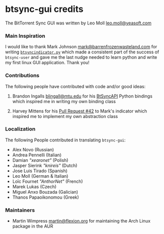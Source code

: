 btsync-gui credits
==================

The BitTorrent Sync GUI was written by Leo Moll <leo.moll@yeasoft.com>

### Main Inspiration ###

I would like to thank Mark Johnson <mark@barrenfrozenwasteland.com> for writing
[`btsyncindicator.py`][1] which made a consistent part of the success of
`btsync-user` and gave me the last nudge needed to learn python and write my
first linux GUI application. Thank you!

### Contributions ###

The following people have contributed with code and/or good ideas:

1. Brandon Ingalls <blingall@mtu.edu> for his [BtSyncAPI][2] Python bindings
which inspired me in writing my own binding class

2. Harvey Mittens for his [Pull Request #42][3] to Mark's indicator which
inspired me to implement my own abstraction class


[1]: https://github.com/marxjohnson/btsyncindicator
[2]: https://github.com/BrandonIngalls/BTSyncAPI
[3]: https://github.com/marxjohnson/btsyncindicator/pull/42

### Localization ###

The following People contributed in translating `btsync-gui`:

* Alex Novo (Russian)
* Andrea Pennelli (Italian)
* Damian _"xearonet"_ (Polish)
* Jasper Sierink _"knireis"_ (Dutch)
* Jose Luis Tirado (Spanish)
* Leo Moll (German & Italian)
* Loïc Fournet _"AnthorNet"_ (French)
* Marek Lukas (Czech)
* Miguel Anxo Bouzada (Galician)
* Thanos Papaoikonomou (Greek)

### Maintainers ###

* Martin Wimpress <martin@flexion.org> for maintaining the Arch Linux package
in the AUR

